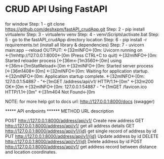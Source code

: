 # CRUD API Using FastAPI

### 
for window
Step: 1 - git clone https://github.com/deshxpm/fastAPI_crudApp.git
Step: 2 - pip install virtualenv
Step: 3 - virtualenv venv
Step: 4 - venv\Scripts\activate.bat
Step: 5 - go to the fastAPI_crudApp directory location
Step: 6 - pip install -r requirements.txt (install all library & dependencies)
Step: 7 - uvicorn main:app --reload
OUTPUT: 
←[32mINFO←[0m:     Uvicorn running on ←[1mhttp://127.0.0.1:8000←[0m (Press CTRL+C to quit)
←[32mINFO←[0m:     Started reloader process [←[36m←[1m3560←[0m] using ←[36m←[1mStatReload←[0m
←[32mINFO←[0m:     Started server process [←[36m1408←[0m]
←[32mINFO←[0m:     Waiting for application startup.
←[32mINFO←[0m:     Application startup complete.
←[32mINFO←[0m:     127.0.0.1:54887 - "←[1mGET /address/api/v1/ HTTP/1.1←[0m" ←[32m200 OK←[0m
←[32mINFO←[0m:     127.0.0.1:54887 - "←[1mGET /favicon.ico HTTP/1.1←[0m" ←[31m404 Not Found←[0m

NOTE: for more help got to docs url: http://127.0.0.1:8000/docs (swagger)

***** API endpoints ******
METHOD  URL                                   description

POST    http://127.0.0.1:8000/address/api/v1/ Create new address
GET     http://127.0.0.1:8000/address/api/v1/ get all address details
GET     http://127.0.0.1:8000/address/api/v1/{id}  get single record of address by id
PUT     http://127.0.0.1:8000/address/api/v1/{id} Update address by id
DELETE  http://127.0.0.1:8000/address/api/v1/{id} Delete address by id
POST    http://127.0.0.1:8000/address/api/v1/ get address record between distance and location coordinates.


